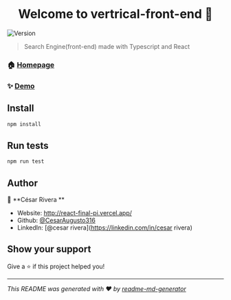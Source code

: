 <h1 align="center">Welcome to vertrical-front-end 👋</h1>
<p>
  <img alt="Version" src="https://img.shields.io/badge/version-1-blue.svg?cacheSeconds=2592000" />
</p>

> Search Engine(front-end) made with Typescript and React

### 🏠 [Homepage](https://vertrical-engine-frontend.vercel.app/)

### ✨ [Demo](https://vertrical-engine-frontend.vercel.app/)

## Install

```sh
npm install
```

## Run tests

```sh
npm run test
```

## Author

👤 **César Rivera **

* Website: http://react-final-pi.vercel.app/
* Github: [@CesarAugusto316](https://github.com/CesarAugusto316)
* LinkedIn: [@cesar rivera](https://linkedin.com/in/cesar rivera)

## Show your support

Give a ⭐️ if this project helped you!

***
_This README was generated with ❤️ by [readme-md-generator](https://github.com/kefranabg/readme-md-generator)_